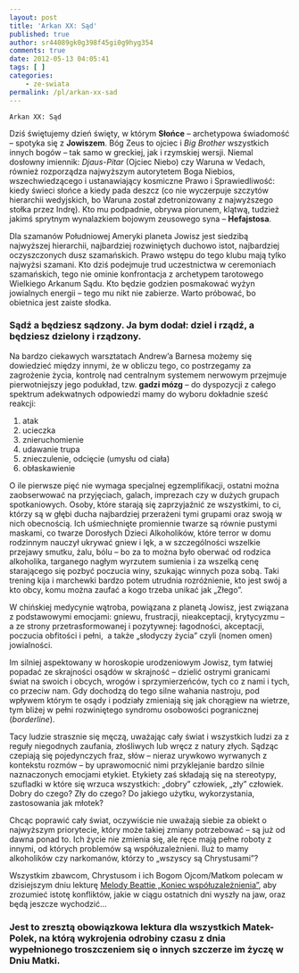 ```yaml
---
layout: post
title: 'Arkan XX: Sąd'
published: true
author: sr44089gk0g398f45gi0g9hyg354
comments: true
date: 2012-05-13 04:05:41
tags: [ ]
categories:
    - ze-swiata
permalink: /pl/arkan-xx-sad
---
```


  
  
  
    Arkan XX: Sąd
  


Dziś świętujemy dzień święty, w którym **Słońce** &#8211; archetypowa świadomość &#8211; spotyka się z **Jowiszem**. Bóg Zeus to ojciec i _Big Brother_ wszystkich innych bogów &#8211; tak samo w greckiej, jak i rzymskiej wersji. Niemal dosłowny imiennik: _Djaus-Pitar_ (Ojciec Niebo) czy Waruna w Vedach, również rozporządza najwyższym autorytetem Boga Niebios, wszechwiedzącego i ustanawiający kosmiczne Prawo i Sprawiedliwość: kiedy świeci słońce a kiedy pada deszcz (co nie wyczerpuje szczytów hierarchii wedyjskich, bo Waruna został zdetronizowany z najwyższego stołka przez Indrę). Kto mu podpadnie, obrywa piorunem, klątwą, tudzież jakimś sprytnym wynalazkiem bojowym zeusowego syna &#8211; **Hefajstosa**.

Dla szamanów Południowej Ameryki planeta Jowisz jest siedzibą najwyższej hierarchii, najbardziej rozwiniętych duchowo istot, najbardziej oczyszczonych dusz szamańskich. Prawo wstępu do tego klubu mają tylko najwyżsi szamani. Kto dziś podejmuje trud uczestnictwa w ceremoniach szamańskich, tego nie ominie konfrontacja z archetypem tarotowego Wielkiego Arkanum Sądu. Kto będzie godzien posmakować wyżyn jowialnych energii &#8211; tego mu nikt nie zabierze. Warto próbować, bo obietnica jest zaiste słodka.

### Sądź a będziesz sądzony. Ja bym dodał: dziel i rządź, a będziesz dzielony i rządzony.

Na bardzo ciekawych warsztatach Andrew&#8217;a Barnesa możemy się dowiedzieć między innymi, że w obliczu tego, co postrzegamy za zagrożenie życia, kontrolę nad centralnym systemem nerwowym przejmuje pierwotniejszy jego podukład, tzw. **gadzi mózg** &#8211; do dyspozycji z całego spektrum adekwatnych odpowiedzi mamy do wyboru dokładnie sześć reakcji:

  1. atak
  2. ucieczka
  3. znieruchomienie
  4. udawanie trupa
  5. znieczulenie, odcięcie (umysłu od ciała)
  6. obłaskawienie

O ile pierwsze pięć nie wymaga specjalnej egzemplifikacji, ostatni można zaobserwować na przyjęciach, galach, imprezach czy w dużych grupach spotkaniowych. Osoby, które starają się zaprzyjaźnić ze wszystkimi, to ci, którzy są w głębi ducha najbardziej przerażeni tymi grupami oraz swoją w nich obecnością. Ich uśmiechnięte promiennie twarze są równie pustymi maskami, co twarze Dorosłych Dzieci Alkoholików, które terror w domu rodzinnym nauczył ukrywać gniew i lęk, a w szczególności wszelkie przejawy smutku, żalu, bólu &#8211; bo za to można było oberwać od rodzica alkoholika, targanego nagłym wyrzutem sumienia i za wszelką cenę starającego się pozbyć poczucia winy, szukając winnych poza sobą. Taki trening kija i marchewki bardzo potem utrudnia rozróżnienie, kto jest swój a kto obcy, komu można zaufać a kogo trzeba unikać jak &#8222;Złego&#8221;.

W chińskiej medycynie wątroba, powiązana z planetą Jowisz, jest związana z podstawowymi emocjami: gniewu, frustracji, nieakceptacji, krytycyzmu &#8211; a ze strony przetrasformowanej i pozytywnej: łagodności, akceptacji, poczucia obfitości i pełni,  a także &#8222;słodyczy życia&#8221; czyli (nomen omen) jowialności.

Im silniej aspektowany w horoskopie urodzeniowym Jowisz, tym łatwiej popadać ze skrajności osądów w skrajność &#8211; dzielić ostrymi granicami świat na swoich i obcych, wrogów i sprzymierzeńców, tych co z nami i tych, co przeciw nam. Gdy dochodzą do tego silne wahania nastroju, pod wpływem którym te osądy i podziały zmieniają się jak chorągiew na wietrze, tym bliżej w pełni rozwiniętego syndromu osobowości pogranicznej (_borderline_).

Tacy ludzie strasznie się męczą, uważając cały świat i wszystkich ludzi za z reguły niegodnych zaufania, złośliwych lub wręcz z natury złych. Sądząc czepiają się pojedynczych fraz, słów &#8211; nieraz urywkowo wyrwanych z kontekstu rozmów &#8211; by uprawomocnić nimi przyklejanie bardzo silnie naznaczonych emocjami etykiet. Etykiety zaś składają się na stereotypy, szufladki w które się wrzuca wszystkich: &#8222;dobry&#8221; człowiek, &#8222;zły&#8221; człowiek. Dobry do czego? Zły do czego? Do jakiego użytku, wykorzystania, zastosowania jak młotek?

Chcąc poprawić cały świat, oczywiście nie uważają siebie za obiekt o najwyższym priorytecie, który może takiej zmiany potrzebować &#8211; są już od dawna ponad to. Ich życie nie zmienia się, ale ręce mają pełne roboty z innymi, od których problemów są współuzależnieni. Iluż to mamy alkoholików czy narkomanów, którzy to &#8222;wszyscy są Chrystusami&#8221;?

Wszystkim zbawcom, Chrystusom i ich Bogom Ojcom/Matkom polecam w dzisiejszym dniu lekturę [Melody Beattie &#8222;Koniec współuzależnienia&#8221;][1], aby zrozumieć istotę konfliktów, jakie w ciągu ostatnich dni wyszły na jaw, oraz będą jeszcze wychodzić&#8230;

### Jest to zresztą obowiązkowa lektura dla wszystkich Matek-Polek, na którą wykrojenia odrobiny czasu z dnia wypełnionego troszczeniem się o innych szczerze im życzę w Dniu Matki.

 [1]: http://ksiegarnia.pwn.pl/produkt/24186/koniec-wspoluzaleznienia.html?gclid=CKO_1ILJ_a8CFcshtAodBX9VDw